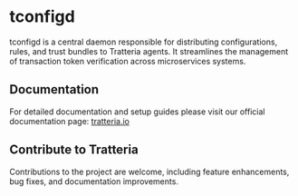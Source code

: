# tconfigd
tconfigd is a central daemon responsible for distributing configurations, rules, and trust bundles to Tratteria agents. It streamlines the management of transaction token verification across microservices systems.

## Documentation
For detailed documentation and setup guides please visit our official documentation page: [tratteria.io](https://tratteria.io)

## Contribute to Tratteria
Contributions to the project are welcome, including feature enhancements, bug fixes, and documentation improvements.